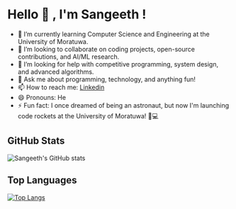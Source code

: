 
# Hello 👋 ,  I'm Sangeeth  !




<!--
**NipunSGeeTH/nipunsgeeth** is a ✨ _special_ ✨ repository because its `README.md` (this file) appears on your GitHub profile.

Here are some ideas to get you started: -->

<!-- - 🔭 I’m currently working on ... -->
- 🌱 I’m currently learning Computer Science and Engineering at the University of Moratuwa.
- 👯 I’m looking to collaborate on coding projects, open-source contributions, and AI/ML research.
- 🤔 I’m looking for help with competitive programming, system design, and advanced algorithms.
- 💬 Ask me about programming, technology, and anything fun!
- 📫 How to reach me: <a href = "https://www.linkedin.com/in/nipunsgeeth?utm_source=share&utm_campaign=share_via&utm_content=profile&utm_medium=android_app">Linkedin </a>
- 😄 Pronouns: He
- ⚡ Fun fact: I once dreamed of being an astronaut, but now I'm launching code rockets at the University of Moratuwa! 🚀💻


## GitHub Stats
![Sangeeth's GitHub stats](https://github-readme-stats.vercel.app/api?username=NipunSGeeTH&show_icons=true&theme=radical)

## Top Languages
[![Top Langs](https://github-readme-stats.vercel.app/api/top-langs/?username=nipunsgeeth&layout=compact&theme=radical)](https://github.com/nipunsgeeth/github-readme-stats)

